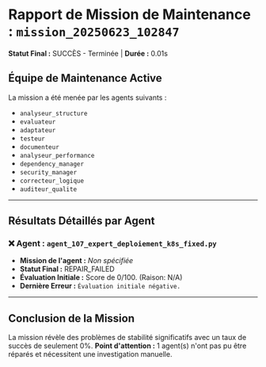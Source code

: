 # Rapport de Mission de Maintenance : `mission_20250623_102847`
**Statut Final :** SUCCÈS - Terminée | **Durée :** 0.01s

## Équipe de Maintenance Active
La mission a été menée par les agents suivants :
- `analyseur_structure`
- `evaluateur`
- `adaptateur`
- `testeur`
- `documenteur`
- `analyseur_performance`
- `dependency_manager`
- `security_manager`
- `correcteur_logique`
- `auditeur_qualite`

---
## Résultats Détaillés par Agent

### ❌ Agent : `agent_107_expert_deploiement_k8s_fixed.py`
- **Mission de l'agent :** *Non spécifiée*
- **Statut Final :** REPAIR_FAILED
- **Évaluation Initiale :** Score de 0/100. (Raison: N/A)
- **Dernière Erreur :** `Évaluation initiale négative.`

---

## Conclusion de la Mission
La mission révèle des problèmes de stabilité significatifs avec un taux de succès de seulement 0%.
**Point d'attention :** 1 agent(s) n'ont pas pu être réparés et nécessitent une investigation manuelle.